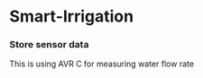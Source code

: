 # Smart-Irrigation

### Store sensor data

<p>This is using AVR C for measuring water flow rate</p>

